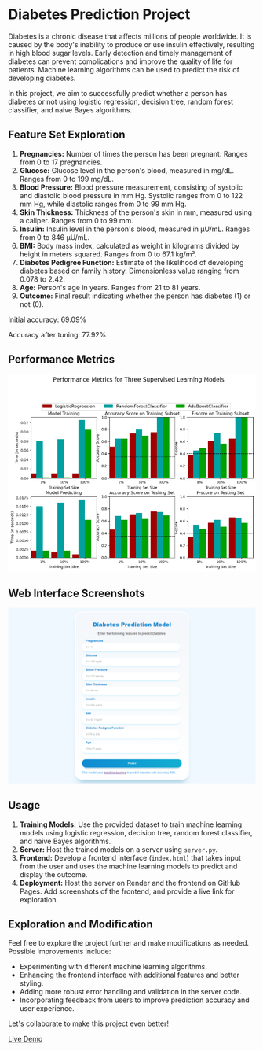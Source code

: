 # Diabetes Prediction Project

Diabetes is a chronic disease that affects millions of people worldwide. It is caused by the body's inability to produce or use insulin effectively, resulting in high blood sugar levels. Early detection and timely management of diabetes can prevent complications and improve the quality of life for patients. Machine learning algorithms can be used to predict the risk of developing diabetes.

In this project, we aim to successfully predict whether a person has diabetes or not using logistic regression, decision tree, random forest classifier, and naive Bayes algorithms.

## Feature Set Exploration

1. **Pregnancies:** Number of times the person has been pregnant. Ranges from 0 to 17 pregnancies.
2. **Glucose:** Glucose level in the person's blood, measured in mg/dL. Ranges from 0 to 199 mg/dL.
3. **Blood Pressure:** Blood pressure measurement, consisting of systolic and diastolic blood pressure in mm Hg. Systolic ranges from 0 to 122 mm Hg, while diastolic ranges from 0 to 99 mm Hg.
4. **Skin Thickness:** Thickness of the person's skin in mm, measured using a caliper. Ranges from 0 to 99 mm.
5. **Insulin:** Insulin level in the person's blood, measured in μU/mL. Ranges from 0 to 846 μU/mL.
6. **BMI:** Body mass index, calculated as weight in kilograms divided by height in meters squared. Ranges from 0 to 67.1 kg/m².
7. **Diabetes Pedigree Function:** Estimate of the likelihood of developing diabetes based on family history. Dimensionless value ranging from 0.078 to 2.42.
8. **Age:** Person's age in years. Ranges from 21 to 81 years.
9. **Outcome:** Final result indicating whether the person has diabetes (1) or not (0).

Initial accuracy: 69.09%

Accuracy after tuning: 77.92%

## Performance Metrics

![Logistic Regression Performance](img/metrices.png)

## Web Interface Screenshots

![Screenshot 1](img/view.png)

## Usage

1. **Training Models:** Use the provided dataset to train machine learning models using logistic regression, decision tree, random forest classifier, and naive Bayes algorithms.
2. **Server:** Host the trained models on a server using `server.py`.
3. **Frontend:** Develop a frontend interface (`index.html`) that takes input from the user and uses the machine learning models to predict and display the outcome.
4. **Deployment:** Host the server on Render and the frontend on GitHub Pages. Add screenshots of the frontend, and provide a live link for exploration.

## Exploration and Modification

Feel free to explore the project further and make modifications as needed. Possible improvements include:

- Experimenting with different machine learning algorithms.
- Enhancing the frontend interface with additional features and better styling.
- Adding more robust error handling and validation in the server code.
- Incorporating feedback from users to improve prediction accuracy and user experience.

Let's collaborate to make this project even better!

[Live Demo](https://ankitmalik84.github.io/Diabities_prediction_Project/)
